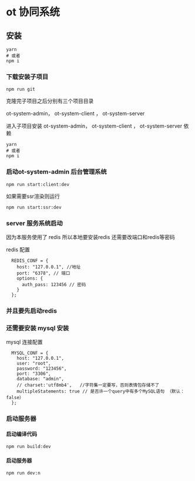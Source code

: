 # ot 协同系统

## 安装 

```
yarn 
# 或者
npm i
```



### 下载安装子项目

```
npm run git
```



克隆完子项目之后分别有三个项目目录

ot-system-admin，  ot-system-client ， ot-system-server

进入子项目安装 ot-system-admin，  ot-system-client ， ot-system-server 依赖

```
yarn 
# 或者
npm i
```



### 启动ot-system-admin 后台管理系统

```
npm run start:client:dev
```

如果需要ssr渲染则运行

```
npm run start:ssr:dev
```



 

### server 服务系统启动 

因为本服务使用了 redis 所以本地要安装redis 还需要改端口和redis等密码

redis 配置

```
  REDIS_CONF = {
    host: "127.0.0.1", //地址
    port: "6378", // 端口
    options: {
      auth_pass: 123456 // 密码
    }
  };
```

### 并且要先启动redis

### 还需要安装 mysql 安装

mysql 连接配置

```
  MYSQL_CONF = {
    host: "127.0.0.1",
    user: "root",
    password: "123456",
    port: "3306",
    database: "admin",
    // charset:'utf8mb4',   //字符集一定要写，否则表情包存储不了
    multipleStatements: true // 是否许一个query中有多个MySQL语句 （默认：false）
  };
```



### 启动服务器

#### 启动编译代码

```
npm run build:dev
```



#### 启动服务器

```
npm run dev:n
```



